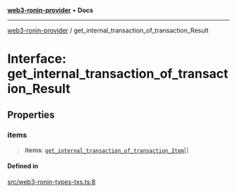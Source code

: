 [**web3-ronin-provider**](../README.md) • **Docs**

***

[web3-ronin-provider](../globals.md) / get\_internal\_transaction\_of\_transaction\_Result

# Interface: get\_internal\_transaction\_of\_transaction\_Result

## Properties

### items

> **items**: [`get_internal_transaction_of_transaction_Item`](get_internal_transaction_of_transaction_Item.md)[]

#### Defined in

[src/web3-ronin-types-txs.ts:8](https://github.com/chuacw/web3-ronin-provider/blob/ce08d460e2589edd5c5b854bf0bd2f7be4e0431f/src/web3-ronin-types-txs.ts#L8)
